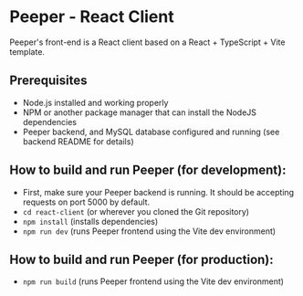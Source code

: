 # Peeper - React Client

Peeper's front-end is a React client based on a React + TypeScript + Vite template.

## Prerequisites
- Node.js installed and working properly
- NPM or another package manager that can install the NodeJS dependencies
- Peeper backend, and MySQL database configured and running (see backend README for details)

## How to build and run Peeper (for development):

- First, make sure your Peeper backend is running. It should be accepting requests on port 5000 by default.
- `cd react-client` (or wherever you cloned the Git repository)
- `npm install` (installs dependencies)
- `npm run dev` (runs Peeper frontend using the Vite dev environment)


## How to build and run Peeper (for production):
- `npm run build` (runs Peeper frontend using the Vite dev environment)
